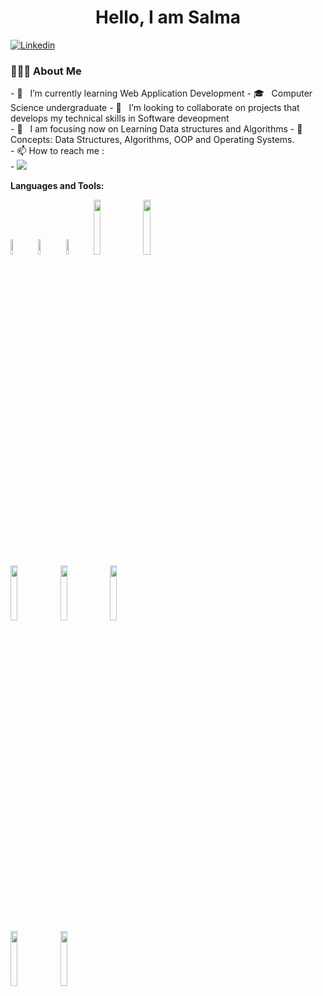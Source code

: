 
<h1 align = center > Hello, I am Salma </h1>

[![Linkedin](https://img.shields.io/badge/-LinkedIn-blue?style=flat&logo=Linkedin&logoColor=white)](https://www.linkedin.com/in/salma-zakaria-4a9bbb177/)

<p>
  <h3> 👨🏻‍💻 About Me </h3>
  - 🔭 &nbsp; I’m currently learning Web Application Development
  - 🎓 &nbsp; Computer Science undergraduate
  - 🌱 &nbsp; I’m looking to collaborate on projects that develops my technical skills in Software deveopment </br>
  - 🔭 &nbsp; I am focusing now on Learning Data structures and Algorithms
- 💬 Concepts: Data Structures, Algorithms, OOP and Operating Systems.</br>
- 📫 How to reach me :</br>
-    <a href="https://www.linkedin.com/in/salma-zakaria-4a9bbb177/"><img src="https://img.shields.io/badge/linkedin-%230177B5?style=flat&logo=linkedin&logoColor=white"/></a>
</p>


**Languages and Tools:**
<br/>

 <code><img width="8%"  src="https://cdn.worldvectorlogo.com/logos/c.svg"></code>
 <code><img width="8%"  src="https://cdn.svgporn.com/logos/c.svg"></code>
 <code><img width="8%"  src="https://cdn.svgporn.com/logos/c-sharp.svg"></code>
 <code><img width="15%" src="https://www.vectorlogo.zone/logos/java/java-ar21.svg"></code>
 <code><img width="15%" src="https://www.vectorlogo.zone/logos/python/python-ar21.svg"></code>
 <br />
 <code><img width="15%" src="https://www.vectorlogo.zone/logos/w3_html5/w3_html5-ar21.svg"></code>
 <code><img width="15%" src="https://www.vectorlogo.zone/logos/netlifyapp_watercss/netlifyapp_watercss-ar21.svg"></code>
 <code><img width="15%" src="https://www.vectorlogo.zone/logos/javascript/javascript-ar21.svg"></code>
 <br/>
 <code><img width="15%" src="https://www.vectorlogo.zone/logos/oracle/oracle-ar21.svg"></code>
 <code><img width="15%" src="https://www.vectorlogo.zone/logos/git-scm/git-scm-ar21.svg"></code>
  

